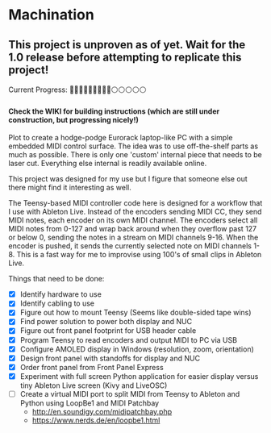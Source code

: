 # Machination

## This project is unproven as of yet.  Wait for the 1.0 release before attempting to replicate this project!
Current Progress: 🔵🔵🔵🔵🔵🔵🔵🔵🔵⚪️⚪️⚪️⚪️⚪️

#### Check the WIKI for building instructions (which are still under construction, but progressing nicely!)

Plot to create a hodge-podge Eurorack laptop-like PC with a simple embedded MIDI control surface.  The idea was to use off-the-shelf parts as much as possible.  There is only one 'custom' internal piece that needs to be laser cut.  Everything else internal is readily available online.

This project was designed for my use but I figure that someone else out there might find it interesting as well.

The Teensy-based MIDI controller code here is designed for a workflow that I use with Ableton Live.  Instead of the encoders sending MIDI CC, they send MIDI notes, each encoder on its own MIDI channel.  The encoders select all MIDI notes from 0-127 and wrap back around when they overflow past 127 or below 0, sending the notes in a stream on MIDI channels 9-16.  When the encoder is pushed, it sends the currently selected note on MIDI channels 1-8.  This is a fast way for me to improvise using 100's of small clips in Ableton Live.

Things that need to be done:

- [x] Identify hardware to use
- [x] Identify cabling to use
- [x] Figure out how to mount Teensy (Seems like double-sided tape wins)
- [x] Find power solution to power both display and NUC
- [x] Figure out front panel footprint for USB header cable
- [x] Program Teensy to read encoders and output MIDI to PC via USB
- [X] Configure AMOLED display in Windows (resolution, zoom, orientation)
- [x] Design front panel with standoffs for display and NUC
- [x] Order front panel from Front Panel Express
- [x] Experiment with full screen Python application for easier display versus tiny Ableton Live screen (Kivy and LiveOSC)
- [ ] Create a virtual MIDI port to split MIDI from Teensy to Ableton and Python using LoopBe1 and MIDI Patchbay
  * http://en.soundigy.com/midipatchbay.php
  * https://www.nerds.de/en/loopbe1.html
